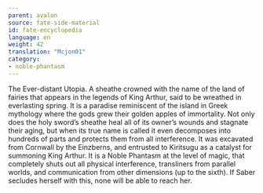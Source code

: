 ```yaml
---
parent: avalon
source: fate-side-material
id: fate-encyclopedia
language: en
weight: 42
translation: "Mcjon01"
category:
- noble-phantasm
---
```


The Ever-distant Utopia.
A sheathe crowned with the name of the land of fairies that appears in the legends of King Arthur, said to be wreathed in everlasting spring.
It is a paradise reminiscent of the island in Greek mythology where the gods grew their golden apples of immortality.
Not only does the holy sword’s sheathe heal all of its owner’s wounds and stagnate their aging, but when its true name is called it even decomposes into hundreds of parts and protects them from all interference.
It was excavated from Cornwall by the Einzberns, and entrusted to Kiritsugu as a catalyst for summoning King Arthur.
It is a Noble Phantasm at the level of magic, that completely shuts out all physical interference, transliners from parallel worlds, and communication from other dimensions (up to the sixth).
If Saber secludes herself with this, none will be able to reach her.

